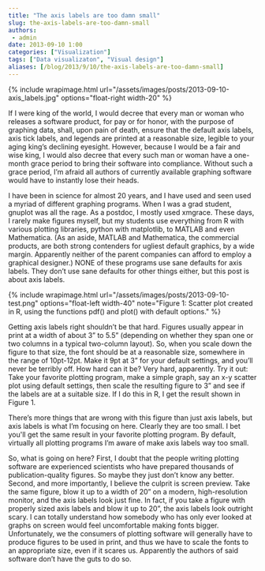 ```yaml
---
title: "The axis labels are too damn small"
slug: the-axis-labels-are-too-damn-small
authors:
 - admin
date: 2013-09-10 1:00
categories: ["Visualization"]
tags: ["Data visualizaton", "Visual design"]
aliases: [/blog/2013/9/10/the-axis-labels-are-too-damn-small]
---
```


{% include wrapimage.html url="/assets/images/posts/2013-09-10-axis_labels.jpg" options="float-right width-20" %}

If I were king of the world, I would decree that every man or woman who releases a software product, for pay or for honor, with the purpose of graphing data, shall, upon pain of death, ensure that the default axis labels, axis tick labels, and legends are printed at a reasonable size, legible to your aging king’s declining eyesight. However, because I would be a fair and wise king, I would also decree that every such man or woman have a one-month grace period to bring their software into compliance. Without such a grace period, I’m afraid all authors of currently available graphing software would have to instantly lose their heads.

I have been in science for almost 20 years, and I have used and seen used a myriad of different graphing programs. When I was a grad student, gnuplot was all the rage. As a postdoc, I mostly used xmgrace. These days, I rarely make figures myself, but my students use everything from R with various plotting libraries, python with matplotlib, to MATLAB and even Mathematica. (As an aside, MATLAB and Mathematica, the commercial products, are both strong contenders for ugliest default graphics, by a wide margin. Apparently neither of the parent companies can afford to employ a graphical designer.) NONE of these programs use sane defaults for axis labels. They don’t use sane defaults for other things either, but this post is about axis labels.

{% include wrapimage.html url="/assets/images/posts/2013-09-10-test.png" options="float-left width-40" note="Figure 1: Scatter plot created in R, using the functions pdf() and plot() with default options." %}

Getting axis labels right shouldn’t be that hard. Figures usually appear in print at a width of about 3” to 5.5” (depending on whether they span one or two columns in a typical two-column layout). So, when you scale down the figure to that size, the font should be at a reasonable size, somewhere in the range of 10pt-12pt. Make it 9pt at 3” for your default settings, and you’ll never be terribly off. How hard can it be? Very hard, apparently. Try it out: Take your favorite plotting program, make a simple graph, say an x-y scatter plot using default settings, then scale the resulting figure to 3” and see if the labels are at a suitable size. If I do this in R, I get the result shown in Figure 1.

There’s more things that are wrong with this figure than just axis labels, but axis labels is what I’m focusing on here. Clearly they are too small. I bet you'll get the same result in your favorite plotting program. By default, virtually all plotting programs I’m aware of make axis labels way too small.

So, what is going on here? First, I doubt that the people writing plotting software are experienced scientists who have prepared thousands of publication-quality figures. So maybe they just don’t know any better. Second, and more importantly, I believe the culprit is screen preview. Take the same figure, blow it up to a width of 20” on a modern, high-resolution monitor, and the axis labels look just fine. In fact, if you take a figure with properly sized axis labels and blow it up to 20”, the axis labels look outright scary. I can totally understand how somebody who has only ever looked at graphs on screen would feel uncomfortable making fonts bigger. Unfortunately, we the consumers of plotting software will generally have to produce figures to be used in print, and thus we have to scale the fonts to an appropriate size, even if it scares us. Apparently the authors of said software don’t have the guts to do so.
